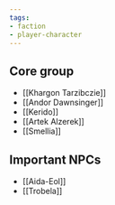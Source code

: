 ```yaml
---
tags:
- faction
- player-character
---
```


## Core group
- [[Khargon Tarzibczie]]
- [[Andor Dawnsinger]]
- [[Kerido]]
- [[Artek Alzerek]]
- [[Smellia]]

## Important NPCs
- [[Aida-Eol]]
- [[Trobela]]